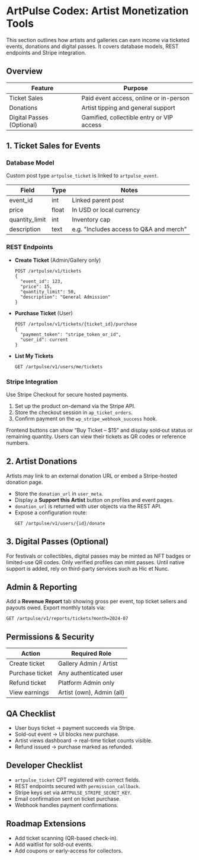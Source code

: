 # ArtPulse Codex: Artist Monetization Tools

This section outlines how artists and galleries can earn income via ticketed events, donations and digital passes. It covers database models, REST endpoints and Stripe integration.

## Overview

| Feature | Purpose |
|---------|---------|
| Ticket Sales | Paid event access, online or in-person |
| Donations | Artist tipping and general support |
| Digital Passes (Optional) | Gamified, collectible entry or VIP access |

## 1. Ticket Sales for Events

### Database Model

Custom post type `artpulse_ticket` is linked to `artpulse_event`.

| Field | Type | Notes |
|-------|------|-------|
| event_id | int | Linked parent post |
| price | float | In USD or local currency |
| quantity_limit | int | Inventory cap |
| description | text | e.g. "Includes access to Q&A and merch" |

### REST Endpoints

* **Create Ticket** (Admin/Gallery only)
  ```http
  POST /artpulse/v1/tickets
  {
    "event_id": 123,
    "price": 15,
    "quantity_limit": 50,
    "description": "General Admission"
  }
  ```
* **Purchase Ticket** (User)
  ```http
  POST /artpulse/v1/tickets/{ticket_id}/purchase
  {
    "payment_token": "stripe_token_or_id",
    "user_id": current
  }
  ```
* **List My Tickets**
  ```http
  GET /artpulse/v1/users/me/tickets
  ```

### Stripe Integration

Use Stripe Checkout for secure hosted payments.

1. Set up the product on-demand via the Stripe API.
2. Store the checkout session in `ap_ticket_orders`.
3. Confirm payment on the `wp_stripe_webhook_success` hook.

Frontend buttons can show “Buy Ticket – $15” and display sold‑out status or remaining quantity. Users can view their tickets as QR codes or reference numbers.

## 2. Artist Donations

Artists may link to an external donation URL or embed a Stripe-hosted donation page.

* Store the `donation_url` in `user_meta`.
* Display a **Support this Artist** button on profiles and event pages.
* `donation_url` is returned with user objects via the REST API.
* Expose a configuration route:
  ```http
  GET /artpulse/v1/users/{id}/donate
  ```

## 3. Digital Passes (Optional)

For festivals or collectibles, digital passes may be minted as NFT badges or limited-use QR codes. Only verified profiles can mint passes. Until native support is added, rely on third-party services such as Hic et Nunc.

## Admin & Reporting

Add a **Revenue Report** tab showing gross per event, top ticket sellers and payouts owed. Export monthly totals via:
```http
GET /artpulse/v1/reports/tickets?month=2024-07
```

## Permissions & Security

| Action | Required Role |
|--------|---------------|
| Create ticket | Gallery Admin / Artist |
| Purchase ticket | Any authenticated user |
| Refund ticket | Platform Admin only |
| View earnings | Artist (own), Admin (all) |

## QA Checklist

- User buys ticket → payment succeeds via Stripe.
- Sold-out event → UI blocks new purchase.
- Artist views dashboard → real-time ticket counts visible.
- Refund issued → purchase marked as refunded.

## Developer Checklist

- `artpulse_ticket` CPT registered with correct fields.
- REST endpoints secured with `permission_callback`.
- Stripe keys set via `ARTPULSE_STRIPE_SECRET_KEY`.
- Email confirmation sent on ticket purchase.
- Webhook handles payment confirmations.

## Roadmap Extensions

- Add ticket scanning (QR-based check-in).
- Add waitlist for sold-out events.
- Add coupons or early-access for collectors.
